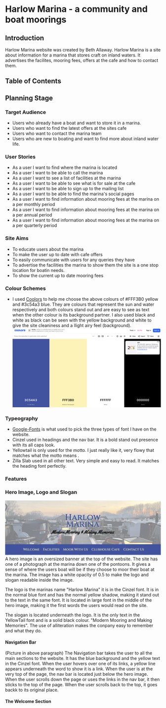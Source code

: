 # Harlow Marina - a community and boat moorings

## Introduction 
Harlow Marina website was created by Beth Allaway. 
Harlow Marina is a site about information for a marina that stores craft on inland waters.
It advertises the facilites, mooring fees, offers at the cafe and how to contact them.

<!-- https://amiresponsive.co.uk/ -->

## Table of Contents

## Planning Stage
### Target Audience
- Users who already have a boat and want to store it in a marina.
- Users who want to find the latest offers at the sites cafe
- Users who want to contact the marina team
- Users who are new to boating and want to find more about inland water life.

### User Stories
- As a user I want to find where the marina is located
- As a user I want to be able to call the marina 
- As a user I want to see a list of facilities at the marina 
- As a user I want to be able to see what is for sale at the cafe
- As a user I want to be able to sign up to the mailing list
- As a user I want to be able to find the marina's social pages
- As a user I want to find information about mooring fees at the marina on a per monthly period
- As a user I want to find information about mooring fees at the marina on a per annual period
- As a user I want to find information about mooring fees at the marina on a per quarterly period

### Site Aims
- To educate users about the marina 
- To make the user up to date with cafe offers
- To easily communicate with users for any queries they have
- To advertise the facilities the marina to show them the site is a one stop location for boatin needs.
- To show the current up to date mooring fees

### Colour Schemes
- I used [Coolors](https://coolors.co) to help me choose the above colours of #FFF3B0 yellow and #3c54a3 blue.
They are colours that represent the sun and water respectively and both colours stand out and are easy to see as text when the other colour is its background partner. I also used black and white as black can be seen with the yellow background and white to give the site cleaniness and a llight airy feel (background).
![image](assets/images/coolors.png)

### Typeography 
- [Google-Fonts](https://fonts.google.com/) is what used to pick the three types of font I have on the website.
- Cinzel used in headings and the nav bar. It is a bold stand out presence with its all caps look.
- Yellowtail is only used for the motto. I just really like it, very flowy that matches what the motto means    .
- Zilla Slab used in all other text. Very simple and easy to read. It matches the heading font perfectly.

### Features

### Hero Image, Logo and Slogan
![image](assets/images/print-screen-one.png)
A hero image is an oversized banner at the top of the website.
The site has one of a photograph at the marina down one of the pontoons.
It gives a sense of where the users boat will be if they choose to moor their boat at the marina.
The image has a white opacity of 0.5 to make the logo and slogan readable inside the image.

The logo is the marinas name "Harlow Marina" it is in the Cinzel font.
It is in the normal blue font and has the normal yellow shadow, making it stand out to the text in the same font.
It is located in large font in the middle of the hero image, making it the first words the users would read on the site.

The slogan is located underneath the logo. It is the only text in the YellowTail font and is a solid black colour.
"Modern Mooring and Making Memories". The use of alliteration makes the conpany easy to remember and what they do.

#### Navigation Bar
(Picture in above paragraph)
The Navigation bar takes the user to all the main sections to the website.
It has the blue background and the yellow text in the Cinzel font.
When the user hovers over one of its links, a yellow line appears underneath the word to show it is a link.
When the user is at the very top of the page, the nav bar is located just below the hero image.
When the user scrolls down the page or uses the links in the nav bar, it then sticks to the top of the page.
When the user scrolls back to the top, it goes backk to its original place.

#### The Welcome Section        




